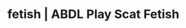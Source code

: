 ---
categories:
- Sapphic Desires
- Slow Burn
- ASMR Porn
- Digital Dominance
- Immersive Erotica
image: /assets/images/1747714217704.jpg
layout: post
schema:
  description: Premium adult content featuring ABDL Play, Scat Fetish. High-quality
    artwork with provocative themes.
  keywords:
  - Real Couples
  - Alt Romance
  - Femdom
  - ABDL Play
  - Lingerie Art
  - Scat Fetish
  name: 1747714217704 | ABDL Play Scat Fetish
  type: VisualArtwork
seo:
  description: Featured content with high-quality ABDL Play, Scat Fetish. HD images
    available.
  keywords: ABDL Play, Scat Fetish
  og_image: /assets/images/1747714217704.jpg
  schema_type: VisualArtwork
tags:
- '#fetish'
- ABDL Play
- Scat Fetish
title: fetish | ABDL Play Scat Fetish
---